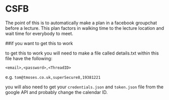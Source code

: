 # CSFB

The point of this is to automatically make a plan in a facebook groupchat before a lecture. This plan factors in walking time to the lecture location and wait time for everybody to meet.

##if you want to get this to work


to get this to work you will need to make a file called details.txt
within this file have the following:

`<email>,<password>,<ThreadID>`

e.g. `tom@tmoses.co.uk,superSecure8,19381221`

you will also need to get your `credentials.json` and `token.json` file from the google API and probably change the calendar ID.
